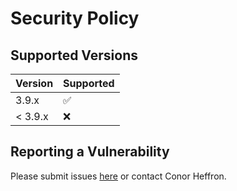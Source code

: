 # Security Policy

## Supported Versions

| Version | Supported          |
| ------- | ------------------ |
| 3.9.x   | :white_check_mark: |
| < 3.9.x   | :x:                |

## Reporting a Vulnerability

Please submit issues [here](https://github.com/conorheffron/ronoc-packages/issues) or contact Conor Heffron.
